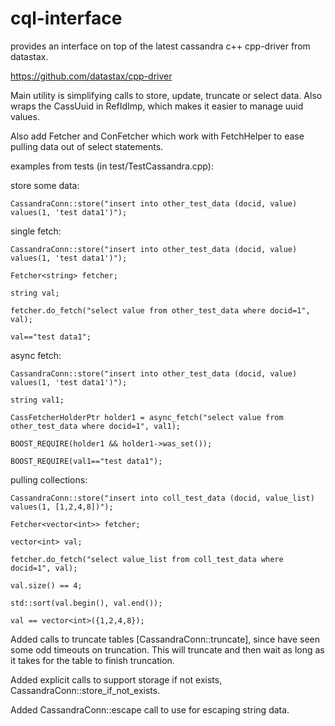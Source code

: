 cql-interface
=============

provides an interface on top of the latest cassandra c++ cpp-driver from datastax.

https://github.com/datastax/cpp-driver


Main utility is simplifying calls to store, update, truncate or select data. Also wraps the CassUuid in RefIdImp, which makes it easier to manage uuid values. 

Also add Fetcher and ConFetcher which work with FetchHelper to ease pulling data out of select statements.


examples from tests (in test/TestCassandra.cpp):

store some data:

    CassandraConn::store("insert into other_test_data (docid, value) values(1, 'test data1')");


single fetch:

    CassandraConn::store("insert into other_test_data (docid, value) values(1, 'test data1')");

    Fetcher<string> fetcher;

    string val;

    fetcher.do_fetch("select value from other_test_data where docid=1", val);

    val=="test data1";


async fetch:

    CassandraConn::store("insert into other_test_data (docid, value) values(1, 'test data1')");

    string val1;

    CassFetcherHolderPtr holder1 = async_fetch("select value from other_test_data where docid=1", val1);

    BOOST_REQUIRE(holder1 && holder1->was_set());

    BOOST_REQUIRE(val1=="test data1");


pulling collections:

    CassandraConn::store("insert into coll_test_data (docid, value_list) values(1, [1,2,4,8])");

    Fetcher<vector<int>> fetcher;

    vector<int> val;

    fetcher.do_fetch("select value_list from coll_test_data where docid=1", val);

    val.size() == 4;

    std::sort(val.begin(), val.end());

    val == vector<int>({1,2,4,8});


Added calls to truncate tables [CassandraConn::truncate], since have seen some odd timeouts on truncation. This will truncate and then wait as long as it takes for the table to finish truncation.


Added explicit calls to support storage if not exists, CassandraConn::store_if_not_exists.


Added CassandraConn::escape call to use for escaping string data.

